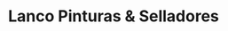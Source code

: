 ---
title: "Lanco Pinturas & Selladores"
url: /cartago/lanco-pinturas-und-selladores/
shop: pintura
---